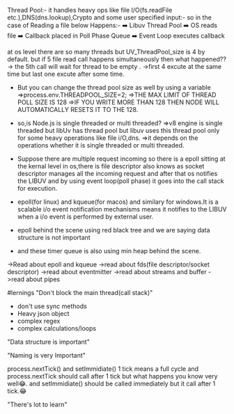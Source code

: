 Thread Pool:-
it handles heavy ops like file I/O(fs.readFile etc.),DNS(dns.lookup),Crypto and some user specified input:-
so in the case of Reading a file below Happens:-
➡️ Libuv Thread Pool
➡️ OS reads file
➡️ Callback placed in Poll Phase Queue
➡️ Event Loop executes callback

at os level there are so many threads but
UV_ThreadPool_size is 4 by default.
but if 5 file read call happens simultaneously then what happened??
-> the 5th call will wait for thread to be empty .
->first 4 excute at the same time but last one excute after some time.

- But you can change the thread pool size as well by using a variable
  =>process.env.THREADPOOL_SIZE=2;
  =>THE MAX LIMIT OF THREAD POLL SIZE IS 128
  =>IF YOU WRITE MORE THAN 128 THEN NODE WILL AUTOMATICALLY RESETS IT TO THE 128.

- so,is Node.js is single threaded or multi threaded?
  =>v8 engine is single threaded but libUv has thread pool but libuv uses this thread pool only for some heavy operations like file i/O,dns.
  =>it depends on the operations whether it is single threaded or multi threaded.

- Suppose there are multiple request incoming so there is a epoll sitting at the kernal level in os,there is file descriptor also knows as socket descriptor manages all the incoming request and after that os notifies the LIBUV and by using event loop(poll phase) it goes into the call stack for execution.
- epoll(for linux) and kqueue(for macos) and similary for windows.It is a scalable i/o event notification mechanisms means it notifies to the LIBUV when a i/o event is performed by external user.
- epoll behind the scene using red black tree and we are saying data structure is not important
- and these timer queue is also using min heap behind the scene.

->Read about epoll and kqueue
->read about fds(file descriptor/socket descriptor)
->read about eventmitter
->read about streams and buffer
->read about pipes

#lernings
"Don't block the main thread(call stack)"

- don't use sync methods
- Heavy json object
- complex regex
- complex calculations/loops

"Data structure is important"

"Naming is very Important"

process.nextTick() and setImmidiate()
1 tick means a full cycle and process.nextTick should call after 1 tick but what happens you know very well😂.
and setImmidiate() should be called immediately but it call after 1 tick.😂

"There's lot to learn"
